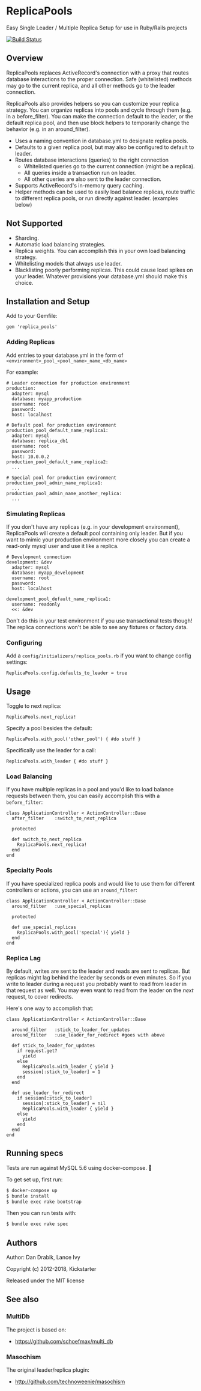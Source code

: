 # ReplicaPools

Easy Single Leader / Multiple Replica Setup for use in Ruby/Rails projects

[![Build
Status](https://travis-ci.org/kickstarter/replica_pools.png?branch=owningit)](https://travis-ci.org/kickstarter/replica_pools)

## Overview

ReplicaPools replaces ActiveRecord's connection with a proxy that routes database interactions to the proper connection. Safe (whitelisted) methods may go to the current replica, and all other methods go to the leader connection.

ReplicaPools also provides helpers so you can customize your replica strategy. You can organize replicas into pools and cycle through them (e.g. in a before_filter). You can make the connection default to the leader, or the default replica pool, and then use block helpers to temporarily change the behavior (e.g. in an around_filter).

* Uses a naming convention in database.yml to designate replica pools.
* Defaults to a given replica pool, but may also be configured to default to leader.
* Routes database interactions (queries) to the right connection
  * Whitelisted queries go to the current connection (might be a replica).
  * All queries inside a transaction run on leader.
  * All other queries are also sent to the leader connection.
* Supports ActiveRecord's in-memory query caching.
* Helper methods can be used to easily load balance replicas, route traffic to different replica pools, or run directly against leader. (examples below)

## Not Supported

* Sharding.
* Automatic load balancing strategies.
* Replica weights. You can accomplish this in your own load balancing strategy.
* Whitelisting models that always use leader.
* Blacklisting poorly performing replicas. This could cause load spikes on your leader. Whatever provisions your database.yml should make this choice.

## Installation and Setup

Add to your Gemfile:

    gem 'replica_pools'

### Adding Replicas

Add entries to your database.yml in the form of `<environment>_pool_<pool_name>_name_<db_name>`

For example:

    # Leader connection for production environment
    production:
      adapter: mysql
      database: myapp_production
      username: root
      password:
      host: localhost

    # Default pool for production environment
    production_pool_default_name_replica1:
      adapter: mysql
      database: replica_db1
      username: root
      password:
      host: 10.0.0.2
    production_pool_default_name_replica2:
      ...

    # Special pool for production environment
    production_pool_admin_name_replica1:
      ...
    production_pool_admin_name_another_replica:
      ...

### Simulating Replicas

If you don't have any replicas (e.g. in your development environment), ReplicaPools will create a default pool containing only leader. But if you want to mimic your production environment more closely you can create a read-only mysql user and use it like a replica.

    # Development connection
    development: &dev
      adapter: mysql
      database: myapp_development
      username: root
      password:
      host: localhost

    development_pool_default_name_replica1:
      username: readonly
      <<: &dev

Don't do this in your test environment if you use transactional tests though! The replica connections won't be able to see any fixtures or factory data.

### Configuring

Add a `config/initializers/replica_pools.rb` if you want to change config settings:

    ReplicaPools.config.defaults_to_leader = true

## Usage

Toggle to next replica:

    ReplicaPools.next_replica!

Specify a pool besides the default:

    ReplicaPools.with_pool('other_pool') { #do stuff }

Specifically use the leader for a call:

    ReplicaPools.with_leader { #do stuff }

### Load Balancing

If you have multiple replicas in a pool and you'd like to load balance requests between them, you can easily accomplish this with a `before_filter`:

    class ApplicationController < ActionController::Base
      after_filter    :switch_to_next_replica

      protected

      def switch_to_next_replica
        ReplicaPools.next_replica!
      end
    end

### Specialty Pools

If you have specialized replica pools and would like to use them for different controllers or actions, you can use an `around_filter`:

    class ApplicationController < ActionController::Base
      around_filter   :use_special_replicas

      protected

      def use_special_replicas
        ReplicaPools.with_pool('special'){ yield }
      end
    end

### Replica Lag

By default, writes are sent to the leader and reads are sent to replicas. But replicas might lag behind the leader by seconds or even minutes. So if you write to leader during a request you probably want to read from leader in that request as well. You may even want to read from the leader on the _next_ request, to cover redirects.

Here's one way to accomplish that:

    class ApplicationController < ActionController::Base

      around_filter   :stick_to_leader_for_updates
      around_filter   :use_leader_for_redirect #goes with above

      def stick_to_leader_for_updates
        if request.get?
          yield
        else
          ReplicaPools.with_leader { yield }
          session[:stick_to_leader] = 1
        end
      end

      def use_leader_for_redirect
        if session[:stick_to_leader]
          session[:stick_to_leader] = nil
          ReplicaPools.with_leader { yield }
        else
          yield
        end
      end
    end

## Running specs

Tests are run against MySQL 5.6 using docker-compose. 🐋

To get set up, first run:

```bash
$ docker-compose up
$ bundle install
$ bundle exec rake bootstrap
```

Then you can run tests with:

```bash
$ bundle exec rake spec
```

## Authors

Author: Dan Drabik, Lance Ivy

Copyright (c) 2012-2018, Kickstarter

Released under the MIT license

## See also

### MultiDb

The project is based on:

* https://github.com/schoefmax/multi_db

### Masochism

The original leader/replica plugin:

* http://github.com/technoweenie/masochism
